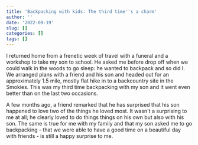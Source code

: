 ```yaml
---
title: 'Backpacking with kids: The third time''s a charm'
author: ''
date: '2022-09-19'
slug: []
categories: []
tags: []
---
```


I returned home from a frenetic week of travel with a funeral and a workshop to take my son to school. He asked me before drop off when we could walk in the woods to go sleep: he wanted to backpack and so did I. We arranged plans with a friend and his son and headed out for an approximately 1.5 mile, mostly flat hike in to a backcountry site in the Smokies. This was my third time backpacking with my son and it went even better than on the last two occasions. 

A few months ago, a friend remarked that he has surprised that his son happened to love two of the things he loved most. It wasn't a surprising to me at all; he clearly loved to do things things on his own but also with his son. The same is true for me with my family and that my son asked me to go backpacking - that we were able to have a good time on a beautiful day with friends - is still a happy surprise to me.